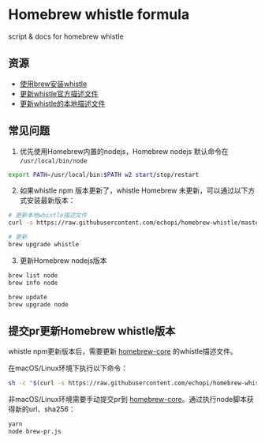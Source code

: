 # Homebrew whistle formula

script & docs for homebrew whistle

## 资源

* [使用brew安装whistle](./whistle-formula.md)
* [更新whistle官方描述文件](./brew-pr.sh)
* [更新whistle的本地描述文件](./brew-local-update.sh)

## 常见问题

1. 优先使用Homebrew内置的nodejs，Homebrew nodejs 默认命令在 `/usr/local/bin/node`

```sh
export PATH=/usr/local/bin:$PATH w2 start/stop/restart
```

2. 如果whistle npm 版本更新了，whistle Homebrew 未更新，可以通过以下方式安装最新版本：

```sh
# 更新本地whistle描述文件
curl -s https://raw.githubusercontent.com/echopi/homebrew-whistle/master/brew-local-update.sh | bash -s --

# 更新
brew upgrade whistle
```

3. 更新Homebrew nodejs版本

```sh
brew list node
brew info node

brew update
brew upgrade node
```

## 提交pr更新Homebrew whistle版本

whistle npm更新版本后，需要更新 [homebrew-core] 的whistle描述文件。

在macOS/Linux环境下执行以下命令：

```sh
sh -c "$(curl -s https://raw.githubusercontent.com/echopi/homebrew-whistle/master/brew-pr.sh)"
```

非macOS/Linux环境需要手动提交pr到 [homebrew-core]。通过执行node脚本获得新的url、sha256：

```sh
yarn
node brew-pr.js
```

[homebrew-core]: https://github.com/Homebrew/homebrew-core
